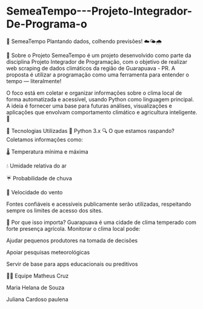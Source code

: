 # SemeaTempo---Projeto-Integrador-De-Programa-o

🌱 SemeaTempo
Plantando dados, colhendo previsões! ☁️🌤️🌧️

📘 Sobre o Projeto
SemeaTempo é um projeto desenvolvido como parte da disciplina Projeto Integrador de Programação, com o objetivo de realizar web scraping de dados climáticos da região de Guarapuava - PR. A proposta é utilizar a programação como uma ferramenta para entender o tempo — literalmente!

O foco está em coletar e organizar informações sobre o clima local de forma automatizada e acessível, usando Python como linguagem principal. A ideia é fornecer uma base para futuras análises, visualizações e aplicações que envolvam comportamento climático e agricultura inteligente. 🌾

🧰 Tecnologias Utilizadas
🐍 Python 3.x
🔍 O que estamos raspando?
Coletamos informações como:

🌡️ Temperatura mínima e máxima

💧 Umidade relativa do ar

☔ Probabilidade de chuva

💨 Velocidade do vento

Fontes confiáveis e acessíveis publicamente serão utilizadas, respeitando sempre os limites de acesso dos sites.

🌾 Por que isso importa?
Guarapuava é uma cidade de clima temperado com forte presença agrícola. Monitorar o clima local pode:

Ajudar pequenos produtores na tomada de decisões

Apoiar pesquisas meteorológicas

Servir de base para apps educacionais ou preditivos

👩‍🌾 Equipe
Matheus Cruz 

Maria Helana de Souza

Juliana Cardoso paulena
